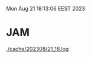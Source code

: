 Mon Aug 21 18:13:06 EEST 2023
# JAM
<a href='./cache/202308/21_18.log'>./cache/202308/21_18.log</a>
